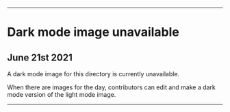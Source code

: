 
***
 
# Dark mode image unavailable

## June 21st 2021

A dark mode image for this directory is currently unavailable.

When there are images for the day, contributors can edit and make a dark mode version of the light mode image.

***
